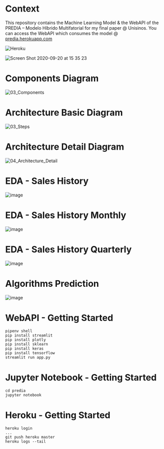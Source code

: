 # Context

This repository contains the Machine Learning Model & the WebAPI of the PREDIA – Modelo Híbrido Multifatorial for my final paper @ Unisinos. You can access the WebAPI which consumes the model @ [predia.herokuapp.com](https://predia.herokuapp.com/)

![Heroku](https://pyheroku-badge.herokuapp.com/?app=predia&style=flat)

![Screen Shot 2020-09-20 at 15 35 23](https://user-images.githubusercontent.com/8363610/93719111-e969b680-fb56-11ea-9bab-d94f007c9887.png)

# Components Diagram
![03_Components](https://user-images.githubusercontent.com/8363610/93719289-e0c5b000-fb57-11ea-807e-1e223dad1534.png)

# Architecture Basic Diagram

![03_Steps](https://user-images.githubusercontent.com/8363610/94078669-9e5cd700-fdd4-11ea-980e-6afa44c18601.png)

# Architecture Detail Diagram
![04_Architecture_Detail](https://user-images.githubusercontent.com/8363610/94083241-1fb66880-fdd9-11ea-8326-825508605249.png)

# EDA - Sales History
![image](https://user-images.githubusercontent.com/8363610/94081715-9d787500-fdd5-11ea-89d7-87c1982bfe7a.png)

# EDA - Sales History Monthly

![image](https://user-images.githubusercontent.com/8363610/94081770-be40ca80-fdd5-11ea-8ea0-f6a645617570.png)

# EDA - Sales History Quarterly  

![image](https://user-images.githubusercontent.com/8363610/94081806-d6b0e500-fdd5-11ea-8495-ba39b8b69035.png)

# Algorithms Prediction
![image](https://user-images.githubusercontent.com/8363610/94083521-c0a52380-fdd9-11ea-9294-14a483701aa8.png)

# WebAPI - Getting Started

```
pipenv shell
pip install streamlit
pip install plotly
pip install sklearn
pip install keras
pip install tensorflow
streamlit run app.py
```

# Jupyter Notebook - Getting Started

```
cd predia
jupyter notebook
```

# Heroku - Getting Started

```
heroku login
...
git push heroku master
heroku logs --tail
```
